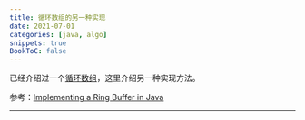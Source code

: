 ```yaml
---
title: 循环数组的另一种实现
date: 2021-07-01
categories: [java, algo]
snippets: true
BookToC: false
---
```


已经介绍过一个[循环数组](./CircularBuffer.md)，这里介绍另一种实现方法。

参考：[Implementing a Ring Buffer in Java](https://www.baeldung.com/java-ring-buffer)

---
